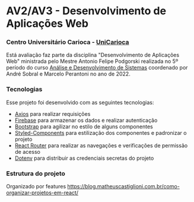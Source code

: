 # AV2/AV3 - Desenvolvimento de Aplicações Web

### Centro Universitário Carioca - [UniCarioca](https://www.unicarioca.edu.br/)

Está avaliação faz parte da disciplina "Desenvolvimento de Aplicações Web" ministrada pelo Mestre Antonio Felipe Podgorski realizada no 5º período do curso [Análise e Desenvolvimento de Sistemas](https://unicarioca.edu.br/cursos/graduacao/analise-e-desenvolvimento-de-sistemas) coordenado por André Sobral e Marcelo Perantoni no ano de 2022.

### Tecnologias

Esse projeto foi desenvolvido com as seguintes tecnologias:

- [Axios](https://axios-http.com/) para realizar requisições
- [Firebase](https://firebase.google.com/) para armazenar os dados e realizar autenticação
- [Bootstrap](https://getbootstrap.com/) para agilizar no estilo de alguns componentes
- [Styled-Components](https://styled-components.com/) para estilização dos componentes e padronizar o projeto
- [React Router](https://reactrouter.com/) para realizar as navegações e verificações de permissão de acesso
- [Dotenv](https://create-react-app.dev/docs/adding-custom-environment-variables) para distribuir as credenciais secretas do projeto

### Estrutura do projeto

Organizado por features
https://blog.matheuscastiglioni.com.br/como-organizar-projetos-em-react/
